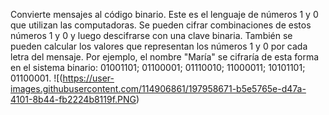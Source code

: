 
Convierte mensajes al código binario. Este es el lenguaje de números 1 y 0 que utilizan las computadoras. Se pueden cifrar combinaciones de estos números 1 y 0 y luego descifrarse con una clave binaria. También se pueden calcular los valores que representan los números 1 y 0 por cada letra del mensaje.
Por ejemplo, el nombre "María" se cifraría de esta forma en el sistema binario: 01001101; 01100001; 01110010; 11000011; 10101101; 01100001.
![(https://user-images.githubusercontent.com/114906861/197958671-b5e5765e-d47a-4101-8b44-fb2224b8119f.PNG)
